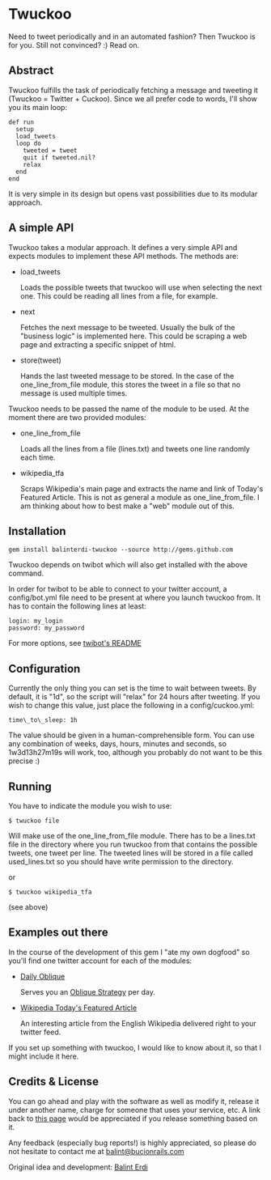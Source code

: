 # Twuckoo

Need to tweet periodically and in an automated fashion? Then Twuckoo is for you. Still not convinced? :) Read on.

## Abstract

Twuckoo fulfills the task of periodically fetching a message and tweeting it (Twuckoo = Twitter + Cuckoo). Since we all prefer code to words, I'll show you its main loop:

    def run
      setup
      load_tweets
      loop do
        tweeted = tweet
        quit if tweeted.nil?
        relax
      end
    end

It is very simple in its design but opens vast possibilities due to its modular approach.

## A simple API

Twuckoo takes a modular approach. It defines a very simple API and expects modules to implement these API methods. The methods are:

* load_tweets

    Loads the possible tweets that twuckoo will use when selecting the next one. This could be reading all lines from a file, for example.
    
* next

    Fetches the next message to be tweeted. Usually the bulk of the "business logic" is implemented here. This could be scraping a web page and extracting a specific snippet of html.
    
* store(tweet)

    Hands the last tweeted message to be stored. In the case of the one\_line\_from_file module, this stores the tweet in a file so that no message is used multiple times.
    
Twuckoo needs to be passed the name of the module to be used. At the moment there are two provided modules: 

* one\_line\_from\_file

  Loads all the lines from a file (lines.txt) and tweets one line randomly each time.
  
* wikipedia_tfa

  Scraps Wikipedia's main page and extracts the name and link of Today's Featured Article. This is not as general a module as one\_line\_from_file. I am thinking about how to best make a "web" module out of this.

## Installation

    gem install balinterdi-twuckoo --source http://gems.github.com
    
Twuckoo depends on twibot which will also get installed with the above command.

In order for twibot to be able to connect to your twitter account, a config/bot.yml file need to be present at where you launch twuckoo from. It has to contain the following lines at least:

    login: my_login
    password: my_password
    
For more options, see [twibot's README](http://github.com/cjohansen/twibot/tree/master "twibot's README")

## Configuration

Currently the only thing you can set is the time to wait between tweets. By default, it is "1d", so the script will "relax" for 24 hours after tweeting. If you wish to change this value, just place the following in a config/cuckoo.yml:

    time\_to\_sleep: 1h

The value should be given in a human-comprehensible form. You can use any combination of weeks, days, hours, minutes and seconds, so 1w3d13h27m19s will work, too, although you probably do not want to be this precise :)

## Running

You have to indicate the module you wish to use:

    $ twuckoo file
    
Will make use of the one_line_from_file module. There has to be a lines.txt file in the directory where you run twuckoo from that contains the possible tweets, one tweet per line. The tweeted lines will be stored in a file called used\_lines.txt so you should have write permission to the directory.

or

    $ twuckoo wikipedia_tfa

(see above)

## Examples out there

In the course of the development of this gem I "ate my own dogfood" so you'll find one twitter account for each of the modules:

* [Daily Oblique](http://twitter.com/daily_oblique)

  Serves you an [Oblique Strategy](http://www.rtqe.net/ObliqueStrategies/) per day.
  
* [Wikipedia Today's Featured Article](http://twitter.com/wikipedia_tfa)

  An interesting article from the English Wikipedia delivered right to your twitter feed.
  
If you set up something with twuckoo, I would like to know about it, so that I might include it here.

## Credits & License

You can go ahead and play with the software as well as modify it, release it under another name, charge for someone that uses your service, etc. A link back to [this page](http://github.com/balinterdi/twuckoo/tree/master) would be appreciated if you release something based on it.

Any feedback (especially bug reports!) is highly appreciated, so please do not hesitate to contact me at <balint@bucionrails.com>

Original idea and development: [Balint Erdi](http://bucionrails.com)
